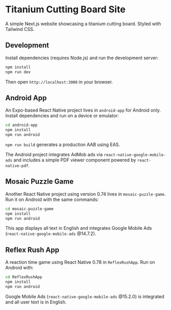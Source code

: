 # Titanium Cutting Board Site

A simple Next.js website showcasing a titanium cutting board. Styled with Tailwind CSS.

## Development

Install dependencies (requires Node.js) and run the development server:

```bash
npm install
npm run dev
```

Then open `http://localhost:3000` in your browser.

## Android App

An Expo-based React Native project lives in `android-app` for Android only.
Install dependencies and run on a device or emulator:

```bash
cd android-app
npm install
npm run android
```

`npm run build` generates a production AAB using EAS.

The Android project integrates AdMob ads via `react-native-google-mobile-ads` and
includes a simple PDF viewer component powered by `react-native-pdf`.

## Mosaic Puzzle Game

Another React Native project using version 0.74 lives in `mosaic-puzzle-game`.
Run it on Android with the same commands:

```bash
cd mosaic-puzzle-game
npm install
npm run android
```

This app displays all text in English and integrates Google Mobile Ads
(`react-native-google-mobile-ads` @14.7.2).

## Reflex Rush App

A reaction time game using React Native 0.78 in `ReflexRushApp`. Run on Android with:

```bash
cd ReflexRushApp
npm install
npm run android
```

Google Mobile Ads (`react-native-google-mobile-ads` @15.2.0) is integrated and all user text is in English.
